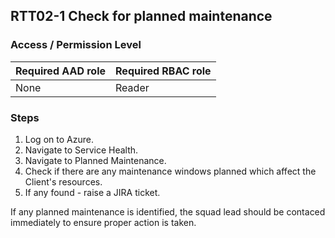 ## RTT02-1 Check for planned maintenance

### Access / Permission Level

| Required AAD role | Required RBAC role     |
|-------------------|------------------------|
| None              | Reader                 |

### Steps

1. Log on to Azure.
2. Navigate to Service Health.
3. Navigate to Planned Maintenance.
4. Check if there are any maintenance windows planned which affect the Client's resources.
5. If any found - raise a JIRA ticket.

If any planned maintenance is identified, the squad lead should be contaced immediately to ensure proper action is taken.
